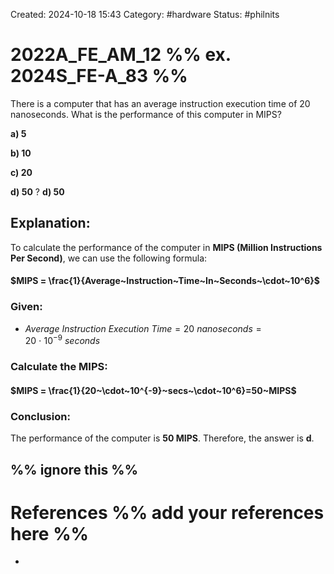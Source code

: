 Created: 2024-10-18 15:43
Category: #hardware 
Status: #philnits


# 2022A_FE_AM_12 %% ex. 2024S_FE-A_83 %%

There is a computer that has an average instruction execution time of 20 nanoseconds. What is the performance of this computer in MIPS?

**a) 5**

**b) 10**

**c) 20**

**d) 50**
? 
**d) 50**
## **Explanation:**
To calculate the performance of the computer in **MIPS (Million Instructions Per Second)**, we can use the following formula:
#### $MIPS = \frac{1}{Average~Instruction~Time~In~Seconds~\cdot~10^6}$
### **Given:**
- $Average~Instruction~Execution~Time=20~nanoseconds=20~\cdot~10^{-9}~seconds$

### **Calculate the MIPS:**
#### $MIPS = \frac{1}{20~\cdot~10^{-9}~secs~\cdot~10^6}=50~MIPS$
### **Conclusion:**
The performance of the computer is **50 MIPS**. Therefore, the answer is **d**.



%% ignore this %%
---









# References %% add your references here %%
- 